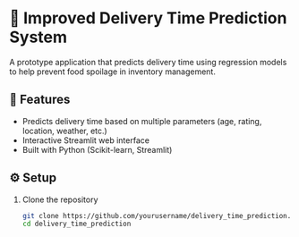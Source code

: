# 🚚 Improved Delivery Time Prediction System

A prototype application that predicts delivery time using regression models to help prevent food spoilage in inventory management.

## 🧠 Features
- Predicts delivery time based on multiple parameters (age, rating, location, weather, etc.)
- Interactive Streamlit web interface
- Built with Python (Scikit-learn, Streamlit)

## ⚙️ Setup
1. Clone the repository  
   ```bash
   git clone https://github.com/yourusername/delivery_time_prediction.git
   cd delivery_time_prediction
